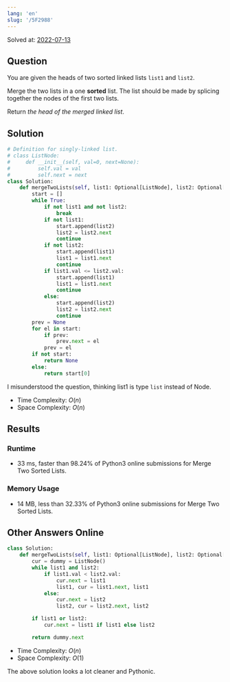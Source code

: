 ```yaml
---
lang: 'en'
slug: '/5F2988'
---
```


Solved at: [2022-07-13](./../.././docs/journals/2022-07-13.md)

## Question

You are given the heads of two sorted linked lists `list1` and `list2`.

Merge the two lists in a one **sorted** list. The list should be made by splicing together the nodes of the first two lists.

Return _the head of the merged linked list_.

## Solution

```python
# Definition for singly-linked list.
# class ListNode:
#     def __init__(self, val=0, next=None):
#         self.val = val
#         self.next = next
class Solution:
    def mergeTwoLists(self, list1: Optional[ListNode], list2: Optional[ListNode]) -> Optional[ListNode]:
        start = []
        while True:
            if not list1 and not list2:
                break
            if not list1:
                start.append(list2)
                list2 = list2.next
                continue
            if not list2:
                start.append(list1)
                list1 = list1.next
                continue
            if list1.val <= list2.val:
                start.append(list1)
                list1 = list1.next
                continue
            else:
                start.append(list2)
                list2 = list2.next
                continue
        prev = None
        for el in start:
            if prev:
                prev.next = el
            prev = el
        if not start:
            return None
        else:
            return start[0]


```

I misunderstood the question, thinking list1 is type `list` instead of Node.

- Time Complexity: $O(n)$
- Space Complexity: $O(n)$

## Results

### Runtime

- 33 ms, faster than 98.24% of Python3 online submissions for Merge Two Sorted Lists.

### Memory Usage

- 14 MB, less than 32.33% of Python3 online submissions for Merge Two Sorted Lists.

## Other Answers Online

```python
class Solution:
    def mergeTwoLists(self, list1: Optional[ListNode], list2: Optional[ListNode]) -> Optional[ListNode]:
        cur = dummy = ListNode()
        while list1 and list2:
            if list1.val < list2.val:
                cur.next = list1
                list1, cur = list1.next, list1
            else:
                cur.next = list2
                list2, cur = list2.next, list2

        if list1 or list2:
            cur.next = list1 if list1 else list2

        return dummy.next
```

- Time Complexity: $O(n)$
- Space Complexity: $O(1)$

The above solution looks a lot cleaner and Pythonic.

<head>
  <html lang="en-US"/>
</head>
